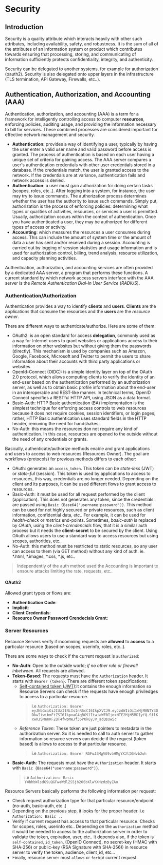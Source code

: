 # Security

## Introduction

Security is a quality attribute which interacts heavily with other such attributes, including availability, safety, and robustness. It is the sum of all of the attributes of an information system or product which contributes towards ensuring that processing, storing, and communicating of information sufficiently protects confidentiality, integrity, and authenticity.

Security can be delegated to another systems, for example for authorization (oauth2). Security is also delegated onto upper layers in the infrastructure (TLS termination, API Gateway, Firewalls, etc..).

## Authentication, Authorization, and Accounting (AAA)

Authentication, authorization, and accounting (AAA) is a term for a framework for intelligently controlling access to computer **resources**, enforcing policies, auditing usage, and providing the information necessary to bill for services. These combined processes are considered important for effective network management and security.

- **Authentication**: provides a way of identifying a user, typically by having the user enter a valid user name and valid password before access is granted. The process of authentication is based on each user having a unique set of criteria for gaining access. The AAA server compares a user's authentication credentials with other user credentials stored in a database. If the credentials match, the user is granted access to the network. If the credentials are at variance, authentication fails and network access is denied.
- **Authentication**: a user must gain authorization for doing certain tasks (scopes, roles, etc..). After logging into a system, for instance, the user may try to issue commands. The authorization process determines whether the user has the authority to issue such commands. Simply put, authorization is the process of enforcing policies: determining what types or qualities of activities, resources, or services a user is permitted. Usually, authorization occurs within the context of authentication. Once you have authenticated a user, they may be authorized for different types of access or activity.
- **Accounting**: which measures the resources a user consumes during access. This can include the amount of system time or the amount of data a user has sent and/or received during a session. Accounting is carried out by logging of session statistics and usage information and is used for authorization control, billing, trend analysis, resource utilization, and capacity planning activities.

Authentication, authorization, and accounting services are often provided by a dedicated AAA server, a program that performs these functions. A current standard by which network access servers interface with the AAA server is the *Remote Authentication Dial-In User Service* (*RADIUS*).

### Authentication/Authorization

Authentication provides a way to identify **clients** and **users**. **Clients** are the applications that consume the resources and the **users** are the *resource owner*.

There are different ways to authenticate/authorize. Here are some of them:

- OAuth2: is an open standard for access **delegation**, commonly used as a way for Internet users to grant websites or applications access to their information on other websites but without giving them the passwords (directly). This mechanism is used by companies such as Amazon, Google, Facebook, Microsoft and Twitter to permit the users to share information about their accounts with third party applications or websites.
- OpenId-Connect (OIDC): is a simple identity layer on top of the OAuth 2.0 protocol, which allows computing clients to verify the identity of an end-user based on the authentication performed by an authorization server, as well as to obtain basic profile information about the end-user in an interoperable and REST-like manner. In technical terms, OpenID Connect specifies a RESTful HTTP API, using JSON as a data format.
- Basic-Auth: HTTP Basic authentication (BA) implementation is the simplest technique for enforcing access controls to web resources because it does not require cookies, session identifiers, or login pages; rather, HTTP Basic authentication uses standard fields in the HTTP header, removing the need for handshakes.
- No-Auth: this means the resources don not require any kind of authentication. In this case, resources are opened to the outside without the need of any credentials or grants.

Basically, authenticate/authorize methods enable and grant applications and users to access to web resources (Resources Owner). The goal are workflows (protocols) for previous methods differs to each other:

- OAuth: generates an `access_token`. This token can be *state-less* (JWT) or *state-ful* (session). This token is used by applications to access to resources, this way, credentials are no longer needed. Depending on the client and its purposes, it can be used different flows to grant access to resources.
- Basic-Auth: it must be used for all request performed by the client (application). This does not generates any token, since the credentials are passed using `Basic {Base64("username:password")}`. This method can be used for not highly secured or private resources, such as client information, confidential data, etc.. For example, it can be used for *health-check* or *metrics* end-points. Sometimes, *basic-auth* is replaced by *OAuth*, using the  *client-crendencials* flow, that it is a similar auth process but it needs the **client-secret** to be secured by the client. Using OAuth allows users to use  a standard way to access resources but using scopes, authorities, etc..
- No-Auth: this method must be restricted to static resources, so any user can access to them (via GET method) without any kind of auth. ie. *.html, *.images, *.css, *.js, etc..

> Independently of the auth method used the Accounting is important to ensoure attacks limiting the rate, requests, etc..

#### OAuth2

Allowed grant types or flows are:

- **Authentication Code**:
- **Implicit**:
- **Client Credentials**:
- **Resource Owner Password Crendecials Grant**:

### Server Resources

Resource Servers verify if incomming requests are **allowed** to **access** to a particular resource (based on scopes, userinfo, roles, etc..).

There are some ways to check if the current request is `authorized`:

- **No-Auth**: Open to the outside world; *if no other rule or firewall inbetween*. All requests are allowed.
- **Token-Based**: The requests must have the `Authorization` header. It starts with `Bearer {token}`. There are different token specifications:
  - [Self-contained token (JWT)](https://jwt.io/):it contains the enough information so Resource Servers can check if the requests have enough priviledges to access to a particular resource.
    > i.e `Authorization: Bearer eyJhbGciOiJIUzI1NiIsInR5cCI6IkpXVCJ9.eyJzdWIiOiIxMjM0NTY3ODkwIiwibmFtZSI6IkpvaG4gRG9lIiwiaWF0IjoxNTE2MjM5MDIyfQ.SflKxwRJSMeKKF2QT4fwpMeJf36POk6yJV_adQssw5c`
  - *Reference Token*: These token are just pointers to metadata in the authorization server. So it is needed to call to auth server to gather information so resurce servers can decide if the request (token based) is allows to access to that particular resource.
    > i.e `Authorization: Bearer RGFuJ3MgVG9vbHMgYXJlIGNvb2wh`
- **Basic-Auth**: The requests must have the `Authorization` header. It starts with `Basic {Base64("username:password")}`.
    > i.e `Authorization: Basic YWhhbWlsdG9uQGFwaWdlZS5jb206bXlwYXNzdzByZAo`

Resource Servers basically performs the following information per request:

- Check request authorization type for that particular resource/endpoint (no-auth, basic-auth, etc..)
- Depending on the previous step, it looks for the proper header. i.e  `Authorization: Basic ..`
- Verify if current request has access to that particular resource. Checks for scopes, roles, userinfo etc.. Depending on the `authorization` method it would be needed to access to the authorization server in order to validate the token, expiration, user, etc.. It depends also, if the token is `self-contained`, `id_token`,  (OpenID Connect), no secret-key (HMAC with SHA-256) or public-key (RSA Signature with SHA-256)) in resource server to verify the token, audience, client_id, etc...
- Finally, resource server must `allows` or `forbid` current request.
